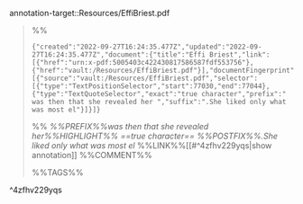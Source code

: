 annotation-target::Resources/EffiBriest.pdf


>%%
>```annotation-json
>{"created":"2022-09-27T16:24:35.477Z","updated":"2022-09-27T16:24:35.477Z","document":{"title":"Effi Briest","link":[{"href":"urn:x-pdf:5005403c422430817586587fdf553756"},{"href":"vault:/Resources/EffiBriest.pdf"}],"documentFingerprint":"5005403c422430817586587fdf553756"},"uri":"vault:/Resources/EffiBriest.pdf","target":[{"source":"vault:/Resources/EffiBriest.pdf","selector":[{"type":"TextPositionSelector","start":77030,"end":77044},{"type":"TextQuoteSelector","exact":"true character","prefix":" was then that she revealed her ","suffix":".She liked only what was most el"}]}]}
>```
>%%
>*%%PREFIX%%was then that she revealed her%%HIGHLIGHT%% ==true character== %%POSTFIX%%.She liked only what was most el*
>%%LINK%%[[#^4zfhv229yqs|show annotation]]
>%%COMMENT%%
>
>%%TAGS%%
>
^4zfhv229yqs
